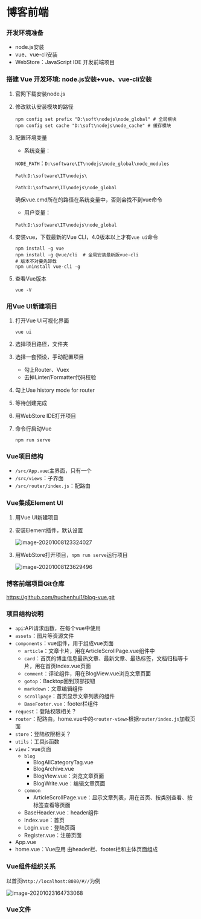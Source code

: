# 博客前端

### 开发环境准备

- node.js安装
- vue、vue-cli安装
- WebStore：JavaScript IDE 开发前端项目

### 搭建 Vue 开发环境: node.js安装+vue、vue-cli安装

1. 官网下载安装node.js

2. 修改默认安装模块的路径

   ```shell
   npm config set prefix "D:\soft\nodejs\node_global" # 全局模块
   npm config set cache "D:\soft\nodejs\node_cache" # 缓存模块
   ```

3. 配置环境变量 

   - 系统变量：

   `NODE_PATH`：`D:\software\IT\nodejs\node_global\node_modules`

   `Path`:`D:\software\IT\nodejs\`

   `Path`:`D:\software\IT\nodejs\node_global`  

   确保vue.cmd所在的路径在系统变量中，否则会找不到vue命令

   - 用户变量：

   `Path`:`D:\software\IT\nodejs\node_global`

4. 安装vue，下载最新的Vue CLI，4.0版本以上才有`vue ui`命令

   ```shell
   npm install -g vue
   npm install -g @vue/cli  # 全局安装最新版vue-cli
   # 版本不对要先卸载
   npm uninstall vue-cli -g
   ```

5. 查看Vue版本

   ```shell
   vue -V
   ```

### 用Vue UI新建项目

1. 打开Vue UI可视化界面

   ```shell
   vue ui
   ```

2. 选择项目路径，文件夹

3. 选择一套预设，手动配置项目

   - 勾上Router、Vuex
   - 去掉Linter/Formatter代码校验

4. 勾上Use history mode for router

5. 等待创建完成

6. 用WebStore IDE打开项目

7. 命令行启动Vue

   ```shell
   npm run serve
   ```

### Vue项目结构

- `/src/App.vue`:主界面，只有一个
- `/src/views`：子界面
- `/src/router/index.js`：配路由

### Vue集成Element UI

1. 用Vue UI新建项目

2. 安装Element插件，默认设置

   ![image-20201008123324027](C:\Users\HuChenhui\AppData\Roaming\Typora\typora-user-images\image-20201008123324027.png)

3. 用WebStore打开项目，`npm run serve`运行项目

   ![image-20201008123629496](C:\Users\HuChenhui\AppData\Roaming\Typora\typora-user-images\image-20201008123629496.png)

### 博客前端项目Git仓库

https://github.com/huchenhui1/blog-vue.git

### 项目结构说明

- `api`:API请求函数，在每个vue中使用
- `assets`：图片等资源文件
- `components`：vue组件，用于组成vue页面
  - `article`：文章卡片，用在ArticleScrollPage.vue组件中
  - `card`：首页的博主信息最热文章、最新文章、最热标签，文档归档等卡片，用在首页Index.vue页面
  - `comment`：评论组件，用在BlogView.vue浏览文章页面
  - `gotop`：Backtop回到顶部按钮
  - `markdown`：文章编辑组件
  - `scrollpage`：首页显示文章列表的组件
  - `BaseFooter.vue`：footer栏组件
- `request`：登陆权限相关？
- `router`：配路由，home.vue中的`<router-view>`根据`router/index.js`加载页面
- `store`：登陆权限相关？
- `utils`：工具js函数
- `view`：vue页面
  - `blog`
    - BlogAllCategoryTag.vue
    - BlogArchive.vue
    - BlogView.vue：浏览文章页面
    - BlogWrite.vue：编辑文章页面
  - `common`
    - ArticleScrollPage.vue：显示文章列表，用在首页、按类别查看、按标签查看等页面
  - BaseHeader.vue：header组件
  - Index.vue：首页
  - Login.vue：登陆页面
  - Register.vue：注册页面
- App.vue
- home.vue：Vue应用 由header栏、footer栏和主体页面组成

### Vue组件组织关系

以首页`http://localhost:8080/#//`为例

![image-20201023164733068](C:\Users\HuChenhui\AppData\Roaming\Typora\typora-user-images\image-20201023164733068.png)

### Vue文件